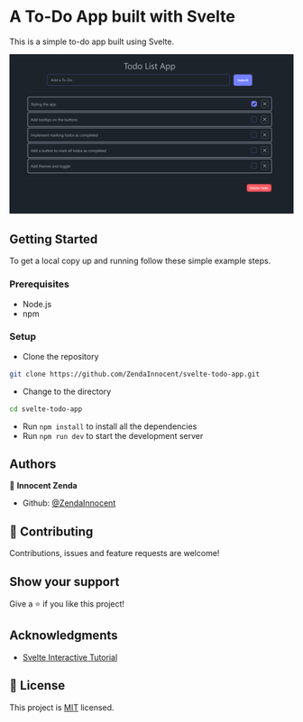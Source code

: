 # A To-Do App built with Svelte

This is a simple to-do app built using Svelte.

![Svelte Todo App](./src/assets/Svelte%20Todo%20App.png)

## Getting Started

To get a local copy up and running follow these simple example steps.

### Prerequisites

- Node.js
- npm

### Setup

- Clone the repository

```bash
git clone https://github.com/ZendaInnocent/svelte-todo-app.git

```

- Change to the directory

```bash
cd svelte-todo-app
```

- Run `npm install` to install all the dependencies
- Run `npm run dev` to start the development server

## Authors

👤 **Innocent Zenda**

- Github: [@ZendaInnocent](https://github.com/ZendaInnocent)

## 🤝 Contributing

Contributions, issues and feature requests are welcome!

## Show your support

Give a ⭐️ if you like this project!

## Acknowledgments

- [Svelte Interactive Tutorial](https://learn.svelte.dev/tutorial/welcome-to-svelte)

## 📝 License

This project is [MIT](./LICENSE) licensed.
